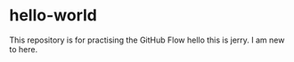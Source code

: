 # hello-world
This repository is for practising the GitHub Flow
hello this is jerry. I am new to here. 
